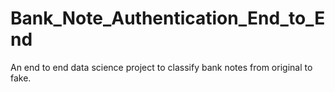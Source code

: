 # Bank_Note_Authentication_End_to_End
An end to end data science project to classify bank notes from original to fake.
